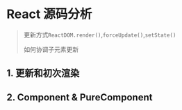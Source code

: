 # React 源码分析

> 更新方式`ReactDOM.render()`,`forceUpdate()`,`setState()`
>
> 如何协调子元素更新

## 1. 更新和初次渲染



## 2. Component & PureComponent



